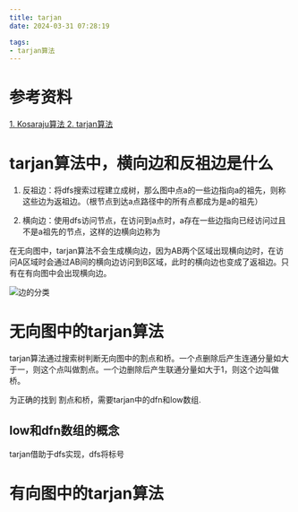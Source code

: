 ```yaml
---
title: tarjan
date: 2024-03-31 07:28:19

tags:
- tarjan算法
---
```


# 参考资料

[1. Kosaraju算法 ](https://www.cnblogs.com/RioTian/p/14026585.html)
[2. tarjan算法](https://minghu6.github.io/algs/GraphTarjanDFS.html)

# tarjan算法中，横向边和反祖边是什么

1. 反祖边：将dfs搜索过程建立成树，那么图中点a的一些边指向a的祖先，则称这些边为返祖边。（根节点到达a点路径中的所有点都成为是a的祖先）

2. 横向边：使用dfs访问节点，在访问到a点时，a存在一些边指向已经访问过且不是a祖先的节点，这样的边横向边称为  

在无向图中，tarjan算法不会生成横向边，因为AB两个区域出现横向边时，在访问A区域时会通过AB间的横向边访问到B区域，此时的横向边也变成了返祖边。只有在有向图中会出现横向边。

![边的分类](边的分类.png)

# 无向图中的tarjan算法

tarjan算法通过搜索树判断无向图中的割点和桥。一个点删除后产生连通分量如大于一，则这个点叫做割点。一个边删除后产生联通分量如大于1，则这个边叫做桥。

为正确的找到 割点和桥，需要tarjan中的dfn和low数组.
## low和dfn数组的概念

tarjan借助于dfs实现，dfs将标号

# 有向图中的tarjan算法


